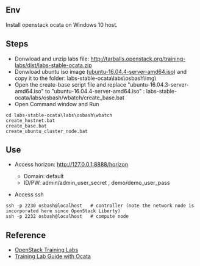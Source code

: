 ## Env
Install openstack ocata on Windows 10 host.

## Steps
- Donwload and unzip labs file: http://tarballs.openstack.org/training-labs/dist/labs-stable-ocata.zip
- Donwload ubuntu iso image ([ubuntu-16.04.4-server-amd64.iso](https://www.ubuntu.com/download/server)) and copy it to the folder: labs-stable-ocata\labs\osbash\img\
- Open the create-base script file and replace "ubuntu-16.04.3-server-amd64.iso" to "ubuntu-16.04.4-server-amd64.iso" :  labs-stable-ocata/labs/osbash/wbatch/create_base.bat 
- Open Command window and Run
```
cd labs-stable-ocata\labs\osbash\wbatch
create_hostnet.bat
create_base.bat
create_ubuntu_cluster_node.bat
```

## Use
- Access horizon: http://127.0.0.1:8888/horizon
  - Domain: default
  - ID/PW: admin/admin_user_secret , demo/demo_user_pass
  
- Access ssh
```
ssh -p 2230 osbash@localhost   # controller (note the network node is incorporated here since OpenStack Liberty)
ssh -p 2232 osbash@localhost   # compute node
```
## Reference
- [OpenStack Training Labs](https://docs.openstack.org/training_labs/)
- [Training Lab Guide with Ocata](http://www.netlabsug.org/documentum/Openstack-Laboratory-Guide_v4.0.3-Ocata-Release.pdf)
